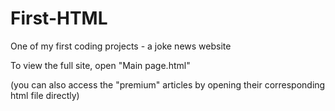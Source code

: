 # First-HTML
One of my first coding projects - a joke news website

To view the full site, open "Main page.html"

(you can also access the "premium" articles by opening their corresponding html file directly)
